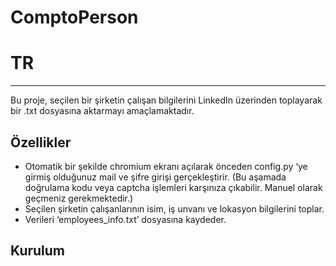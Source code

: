 # ComptoPerson

# TR
---
Bu proje, seçilen bir şirketin çalışan bilgilerini LinkedIn üzerinden toplayarak bir .txt dosyasına aktarmayı amaçlamaktadır. 

## Özellikler
- Otomatik bir şekilde chromium ekranı açılarak önceden config.py ‘ye girmiş olduğunuz mail ve şifre girişi gerçekleştirir. 
(Bu aşamada doğrulama kodu veya captcha işlemleri karşınıza çıkabilir. Manuel olarak geçmeniz gerekmektedir.) 
- Seçilen şirketin çalışanlarının isim, iş unvanı ve lokasyon bilgilerini toplar.   
- Verileri ‘employees_info.txt’ dosyasına kaydeder.   

## Kurulum
